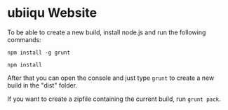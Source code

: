 ubiiqu Website
==============

To be able to create a new build, install node.js and run the following commands:

`npm install -g grunt`

`npm install`

After that you can open the console and just type `grunt` to create a new build in the "dist" folder.

If you want to create a zipfile containing the current build, run `grunt pack`.